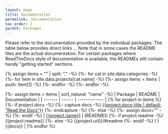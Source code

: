 ```yaml
---
layout: page
title: Documentation
permalink: /documentation
nav_order: 3
parent: Packages
---
```


Please refer to the documentation provided by the individual packages.
The table below provides direct links \... Note that in
some cases the README files are the actual documentation. For certain
packages where ReadTheDocs style of documentation is available, the
READMEs still contain handy \"getting started\" sections.

{%  assign items = "" | split: "," -%}
{%- for cat in site.data.categories -%}
{%-   for item in site.data.projects[cat.name] -%}
{%-     assign items = items | push: item[1] -%}
{%-   endfor -%}
{%- endfor -%}

<!-- prettier-ignore-start -->
{%- assign items = items | sort_natural: "name" -%}
| Package | README | Documentation |
| ------- | ------ | ------------- |
{% for project in items %}
{%- if project.docs  -%}
{%- capture docs -%} [{{project.docs-title | default: "Read the Docs"}}]({{project.docs}}) {%- endcapture -%}
{%- else -%}
{%- assign docs="" -%}
{%- endif -%}
| [{{project.name}}]({{project.url}}) | [README](
{%- if project.readme -%}
{{project.readme}}
{%- else -%}
{{project.url}}/#readme
{%- endif -%}
) | {{docs}} |
{% endfor %}
<!-- prettier-ignore-end-->
